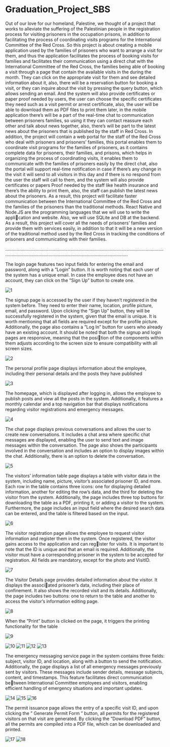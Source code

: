 # Graduation_Project_SBS
Out of our love for our homeland, Palestine, we thought of a project that works to alleviate
the suffering of the Palestinian people in the registration process for visiting prisoners in the
occupation prisons, in addition to facilitating the process of coordinating visits programs for
the International Committee of the Red Cross.
So this project is about creating a mobile application used by the families of prisoners who
want to arrange a visit for them, and thus the application facilitates the process of booking
visits for families and facilitates their communication using a direct chat with the International
Committee of the Red Cross, the families being able of booking a visit through a page that
contain the available visits in the during the month. They can click on the appropriate visit for
them and see detailed information about it, also, there will be a reservation button for booking
a visit, or they can inquire about the visit by pressing the query button, which allows sending
an email. And the system will also provide certificates or paper proof needed by users, the
user can choose the specific certificates they need such as a visit permit or arrest certificate,
also, the user will be able to download them as PDF files to print them later, in the mobile
application there’s will be a part of the real-time chat to communication between prisoners
families, so using it they can contact reassure each other and talk about news together, also,
there’s will be part to the latest news about the prisoners that is published by the staff in Red
Cross. In addition, the project will contain a web portal for the staff of the Red Cross who deal
with prisoners and prisoners’ families, this portal enables them to coordinate visit programs for
the families of prisoners, as it contains complete data for prisoners, their families, and prisons,
which helps in organizing the process of coordinating visits, it enables them to communicate
with the families of prisoners easily by the direct chat, also the portal will support real-time
notification in case if there’s any change in the visit it will send to all visitors in this day and
if there is no respond from the user the staff will call to them, and the system will also provide
certificates or papers Proof needed by the staff like health insurance and there’s the ability to
print them, also, the staff can publish the latest news about the prisoners. As a result, this
project will facilitate faster communication between the International Committee of the Red
Cross and the families of the prisoners than the traditional methods.
React Native and Node.JS are the programming languages that we will use to write the application and website. Also, we will use SQLite and DB at the backend. As a result, this project
will cover all the needs of prisoners’ families and provide them with services easily, in addition
to that it will be a new version of the traditional method used by the Red Cross in tracking
the conditions of prisoners and communicating with their families.

............................................................................................................................................................................................................................


The login page features two input fields for entering the email and password, along with a
”Login” button. It is worth noting that each user of the system has a unique email. In case
the employee does not have an account, they can click on the ”Sign Up” button to create one.

![1](https://github.com/sojodjamous/Graduation_Project_SBS/assets/107058107/5bb6fd55-a218-4056-bc8b-c5565319d292)

The signup page is accessed by the user if they haven’t registered in the system before. They
need to enter their name, location, profile picture, email, and password. Upon clicking the ”Sign
Up” button, they will be successfully registered in the system, given that the email is unique.
It is worth mentioning that all fields are required except for the profile picture. Additionally,
the page also contains a ”Log In” button for users who already have an existing account.
It should be noted that both the signup and login pages are responsive, meaning that the position of the components within them adjusts according to the screen size to ensure compatibility
with all screen sizes.

![2](https://github.com/sojodjamous/Graduation_Project_SBS/assets/107058107/beed7847-0d7c-4bfd-a582-84f5f54f5341)

The personal profile page displays information about the employee, including their personal
details and the posts they have published

![3](https://github.com/sojodjamous/Graduation_Project_SBS/assets/107058107/07bb8237-a598-411f-9e57-4db1adcca0e2)

The homepage, which is displayed after logging in, allows the employee to publish posts and view
all the posts in the system. Additionally, it features a monthly calendar and a top navigation
bar that displays notifications regarding visitor registrations and emergency messages.

![4](https://github.com/sojodjamous/Graduation_Project_SBS/assets/107058107/579c051c-697a-4d65-bc5c-6a5a09e816c6)

The chat page displays previous conversations and allows the user to create new conversations.
It includes a chat area where specific chat messages are displayed, enabling the user to send text
and image messages within the conversation. The page also shows the participants involved in
the conversation and includes an option to display images within the chat. Additionally, there
is an option to delete the conversation.

![5](https://github.com/sojodjamous/Graduation_Project_SBS/assets/107058107/f50a8b0d-9779-48d7-955c-5e637c814746)

The visitors’ information table page displays a table with visitor data in the system, including
name, picture, visitor’s associated prisoner ID, and more. Each row in the table contains three
icons: one for displaying detailed information, another for editing the row’s data, and the third
for deleting the visitor from the system. Additionally, the page includes three top buttons for
downloading the table as a PDF, printing it, or adding a visitor to the system.
Furthermore, the page includes an input field where the desired search data can be entered,
and the table is filtered based on the input.


![6](https://github.com/sojodjamous/Graduation_Project_SBS/assets/107058107/f8499ec5-7d42-43ea-b0c0-2c17678fb557)

The visitor registration page allows the employee to request visitor information and register
them in the system. Once registered, the visitor gains access to the application and can register for visits. It is important to note that the ID is unique and that an email is required.
Additionally, the visitor must have a corresponding prisoner in the system to be accepted for
registration. All fields are mandatory, except for the photo and VisitID.

![7](https://github.com/sojodjamous/Graduation_Project_SBS/assets/107058107/1205b5bc-57d3-473d-bbcc-42ab5d8ad0d8)

The Visitor Details page provides detailed information about the visitor. It displays the associated prisoner’s data, including their place of confinement. It also shows the recorded visit and
its details. Additionally, the page includes two buttons: one to return to the table and another
to access the visitor’s information editing page. 

![8](https://github.com/sojodjamous/Graduation_Project_SBS/assets/107058107/d1d7fbb3-b0c3-4b8a-a249-aa8e9714a159)

When the ”Print” button is clicked on the page, it triggers the printing functionality for the
table

![9](https://github.com/sojodjamous/Graduation_Project_SBS/assets/107058107/0fda5fd1-d0a9-421e-9383-523ae0bb668a)


![10](https://github.com/sojodjamous/Graduation_Project_SBS/assets/107058107/f6ebb787-7f12-4fad-a6ab-8c832ec468ca)
![11](https://github.com/sojodjamous/Graduation_Project_SBS/assets/107058107/de7dcfd4-a801-41af-9ab4-4ded192ffc6b)
![12](https://github.com/sojodjamous/Graduation_Project_SBS/assets/107058107/0baed28d-8e98-4bb3-b98d-945c2784b364)
![13](https://github.com/sojodjamous/Graduation_Project_SBS/assets/107058107/b14e3643-51ec-4693-b41b-0b2c587574f3)

The emergency messaging service page in the system contains three fields: subject, visitor ID,
and location, along with a button to send the notification. Additionally, the page displays a list
of all emergency messages previously sent by visitors. These messages include sender details,
message subjects, content, and timestamps. This feature facilitates direct communication between International Committee employees and visitors, enabling efficient handling of emergency
situations and important updates.

![14](https://github.com/sojodjamous/Graduation_Project_SBS/assets/107058107/8d7abf3d-7c1e-47ee-b809-ebd899efee30)
![15](https://github.com/sojodjamous/Graduation_Project_SBS/assets/107058107/d041c7e4-dc91-452f-9d46-9d9e09010e3e)
![16](https://github.com/sojodjamous/Graduation_Project_SBS/assets/107058107/4c050b39-be97-48ef-b4cd-63303215429c)

The permit issuance page allows the entry of a specific visit ID, and upon clicking the ” Generate
Permit Form ” button, all permits for the registered visitors on that visit are generated. By
clicking the ”Download PDF” button, all the permits are compiled into a PDF file, which can
be downloaded and printed.

![17](https://github.com/sojodjamous/Graduation_Project_SBS/assets/107058107/b12e8be2-be27-40a0-85ba-9f3bf196d367)
![18](https://github.com/sojodjamous/Graduation_Project_SBS/assets/107058107/14464902-af28-4573-b2f1-852231fe4a0c)
